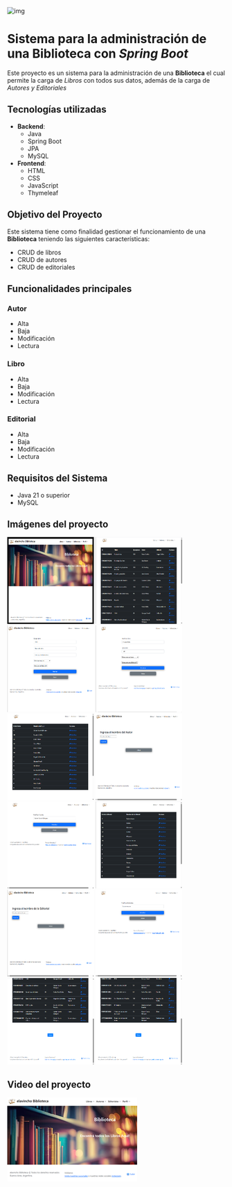 <img src="https://github.com/elavincho/SpringBootBiblioteca/blob/main/Spring_biblioteca/src/main/resources/static/img/biblioteca_moderna.jpg" width="80" height="80" alt="img"/>

# Sistema para la administración de una **Biblioteca** con *Spring Boot*

Este proyecto es un sistema para la administración de una **Biblioteca** el cual permite la carga de *Libros* con todos sus datos, además de la carga de *Autores y Editoriales*

## Tecnologías utilizadas
- **Backend**:
  - Java
  - Spring Boot
  - JPA
  - MySQL
- **Frontend**:
  - HTML
  - CSS
  - JavaScript
  - Thymeleaf

## Objetivo del Proyecto

Este sistema tiene como finalidad gestionar el funcionamiento de una **Biblioteca** teniendo las siguientes características:

- CRUD de libros
- CRUD de autores
- CRUD de editoriales

## Funcionalidades principales

### Autor
- Alta
- Baja
- Modificación
- Lectura

### Libro
- Alta
- Baja
- Modificación
- Lectura

### Editorial
- Alta
- Baja
- Modificación
- Lectura

## Requisitos del Sistema
- Java 21 o superior
- MySQL

## Imágenes del proyecto

<img src="https://github.com/elavincho/SpringBootBiblioteca/blob/main/img/Captura_de_pantalla_1.png" width="200" height="200" alt="img"/>                      <img src="https://github.com/elavincho/SpringBootBiblioteca/blob/main/img/Captura_de_pantalla_2.png" width="200" height="200" alt="img"/>                          <img src="https://github.com/elavincho/SpringBootBiblioteca/blob/main/img/Captura_de_pantalla_3.png" width="200" height="200" alt="img"/>                          <img src="https://github.com/elavincho/SpringBootBiblioteca/blob/main/img/Captura_de_pantalla_4.png" width="200" height="200" alt="img"/>                          <img src="https://github.com/elavincho/SpringBootBiblioteca/blob/main/img/Captura_de_pantalla_5.png" width="200" height="200" alt="img"/>
                          <img src="https://github.com/elavincho/SpringBootBiblioteca/blob/main/img/Captura_de_pantalla_6.png" width="200" height="200" alt="img"/>
                          <img src="https://github.com/elavincho/SpringBootBiblioteca/blob/main/img/Captura_de_pantalla_7.png" width="200" height="200" alt="img"/>
                          <img src="https://github.com/elavincho/SpringBootBiblioteca/blob/main/img/Captura_de_pantalla_8.png" width="200" height="200" alt="img"/>
                          <img src="https://github.com/elavincho/SpringBootBiblioteca/blob/main/img/Captura_de_pantalla_9.png" width="200" height="200" alt="img"/>
                          <img src="https://github.com/elavincho/SpringBootBiblioteca/blob/main/img/Captura_de_pantalla_10.png" width="200" height="200" alt="img"/>
                          <img src="https://github.com/elavincho/SpringBootBiblioteca/blob/main/img/Captura_de_pantalla_11.png" width="200" height="200" alt="img"/>
                          <img src="https://github.com/elavincho/SpringBootBiblioteca/blob/main/img/Captura_de_pantalla_12.png" width="200" height="200" alt="img"/>


## Video del proyecto

[![Video tutorial](https://github.com/elavincho/SpringBootBiblioteca/blob/main/img/img_video.png)](https://youtu.be/Ws8G2RZdYO0)
